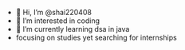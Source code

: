 - 👋 Hi, I’m @shai220408
- 👀 I’m interested in coding
- 🌱 I’m currently learning dsa in java
- focusing on studies yet searching for internships 

<!---
shai220408/shai220408 is a ✨ special ✨ repository because its `README.md` (this file) appears on your GitHub profile.
You can click the Preview link to take a look at your changes.
--->
